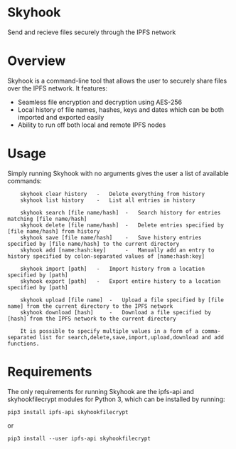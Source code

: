# Skyhook
Send and recieve files securely through the IPFS network

# Overview
Skyhook is a command-line tool that allows the user to securely share files over the IPFS network.
It features:
-   Seamless file encryption and decryption using AES-256
-   Local history of file names, hashes, keys and dates which can be both imported and exported easily
-   Ability to run off both local and remote IPFS nodes

# Usage
Simply running Skyhook with no arguments gives the user a list of available commands:

```
    skyhook clear history   -   Delete everything from history
    skyhook list history    -   List all entries in history
    
    skyhook search [file name/hash]  -   Search history for entries matching [file name/hash]
    skyhook delete [file name/hash]  -   Delete entries specified by [file name/hash] from history
    skyhook save [file name/hash]    -   Save history entries specified by [file name/hash] to the current directory
    skyhook add [name:hash:key]      -   Manually add an entry to history specified by colon-separated values of [name:hash:key]
    
    skyhook import [path]   -   Import history from a location specified by [path]
    skyhook export [path]   -   Export entire history to a location specified by [path]
    
    skyhook upload [file name]  -   Upload a file specified by [file name] from the current directory to the IPFS network
    skyhook download [hash]     -   Download a file specified by [hash] from the IPFS network to the current directory	

    It is possible to specify multiple values in a form of a comma-separated list for search,delete,save,import,upload,download and add functions.
```

# Requirements
The only requirements for running Skyhook are the ipfs-api and skyhookfilecrypt modules for Python 3, which can be installed by running:

```
pip3 install ipfs-api skyhookfilecrypt
```

or

```
pip3 install --user ipfs-api skyhookfilecrypt
```
